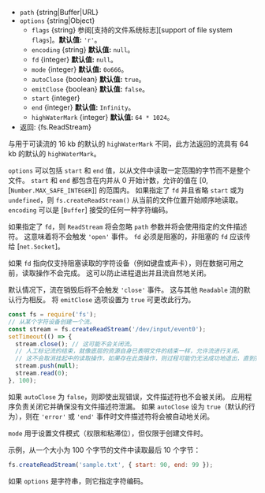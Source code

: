 <!-- YAML
added: v0.1.31
changes:
  - version: v12.10.0
    pr-url: https://github.com/nodejs/node/pull/29212
    description: Enable `emitClose` option.
  - version: v11.0.0
    pr-url: https://github.com/nodejs/node/pull/19898
    description: Impose new restrictions on `start` and `end`, throwing
                 more appropriate errors in cases when we cannot reasonably
                 handle the input values.
  - version: v7.6.0
    pr-url: https://github.com/nodejs/node/pull/10739
    description: The `path` parameter can be a WHATWG `URL` object using
                 `file:` protocol. Support is currently still *experimental*.
  - version: v7.0.0
    pr-url: https://github.com/nodejs/node/pull/7831
    description: The passed `options` object will never be modified.
  - version: v2.3.0
    pr-url: https://github.com/nodejs/node/pull/1845
    description: The passed `options` object can be a string now.
-->

* `path` {string|Buffer|URL}
* `options` {string|Object}
  * `flags` {string} 参阅[支持的文件系统标志][support of file system `flags`]。**默认值:** `'r'`。
  * `encoding` {string} **默认值:** `null`。
  * `fd` {integer} **默认值:** `null`。
  * `mode` {integer} **默认值:** `0o666`。
  * `autoClose` {boolean} **默认值:** `true`。
  * `emitClose` {boolean} **默认值:** `false`。
  * `start` {integer}
  * `end` {integer} **默认值:** `Infinity`。
  * `highWaterMark` {integer} **默认值:** `64 * 1024`。
* 返回: {fs.ReadStream}

与用于可读流的 16 kb 的默认的 `highWaterMark` 不同，此方法返回的流具有 64 kb 的默认的 `highWaterMark`。

`options` 可以包括 `start` 和 `end` 值，以从文件中读取一定范围的字节而不是整个文件。 
`start` 和 `end` 都包含在内并从 0 开始计数，允许的值在 [0, [`Number.MAX_SAFE_INTEGER`]] 的范围内。
如果指定了 `fd` 并且省略 `start` 或为 `undefined`，则 `fs.createReadStream()` 从当前的文件位置开始顺序地读取。
`encoding` 可以是 [`Buffer`] 接受的任何一种字符编码。

如果指定了 `fd`，则 `ReadStream` 将会忽略 `path` 参数并将会使用指定的文件描述符。
这意味着将不会触发 `'open'` 事件。
`fd` 必须是阻塞的，非阻塞的 `fd` 应该传给 [`net.Socket`]。

如果 `fd` 指向仅支持阻塞读取的字符设备（例如键盘或声卡），则在数据可用之前，读取操作不会完成。
这可以防止进程退出并且流自然地关闭。

默认情况下，流在销毁后将不会触发 `'close'` 事件。 
这与其他 `Readable` 流的默认行为相反。 
将 `emitClose` 选项设置为 `true` 可更改此行为。

```js
const fs = require('fs');
// 从某个字符设备创建一个流。
const stream = fs.createReadStream('/dev/input/event0');
setTimeout(() => {
  stream.close(); // 这可能不会关闭流。
  // 人工标记流的结束，就像底层的资源自身已表明文件的结束一样，允许流进行关闭。
  // 这不会取消挂起中的读取操作，如果存在此类操作，则过程可能仍无法成功地退出，直到完成。
  stream.push(null);
  stream.read(0);
}, 100);
```

如果 `autoClose` 为 `false`，则即使出现错误，文件描述符也不会被关闭。
应用程序负责关闭它并确保没有文件描述符泄漏。
如果 `autoClose` 设为 `true`（默认的行为），则在 `'error'` 或 `'end'` 事件时文件描述符将会被自动地关闭。

`mode` 用于设置文件模式（权限和粘滞位），但仅限于创建文件时。

示例，从一个大小为 100 个字节的文件中读取最后 10 个字节：

```js
fs.createReadStream('sample.txt', { start: 90, end: 99 });
```

如果 `options` 是字符串，则它指定字符编码。

